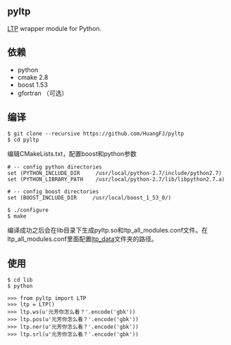pyltp
----

<a href="https://github.com/HIT-SCIR/ltp">LTP</a> wrapper module for Python.

依赖
----

- python
- cmake 2.8
- boost 1.53
- gfortran （可选）

编译
----

```
$ git clone --recursive https://github.com/HuangFJ/pyltp
$ cd pyltp
```
编辑CMakeLists.txt，配置boost和python参数

```
# -- config python directories
set (PYTHON_INCLUDE_DIR     /usr/local/python-2.7/include/python2.7)
set (PYTHON_LIBRARY_PATH    /usr/local/python-2.7/lib/libpython2.7.a)

# -- config boost directories
set (BOOST_INCLUDE_DIR     /usr/local/boost_1_53_0/)
```

```
$ ./configure
$ make
```

编译成功之后会在lib目录下生成pyltp.so和ltp_all_modules.conf文件。在ltp_all_modules.conf里面配置<a href="http://ir.hit.edu.cn/ltp/program/ltp_data.zip">ltp_data</a>文件夹的路径。

使用
----

```
$ cd lib
$ python
```
```
>>> from pyltp import LTP
>>> ltp = LTP()
>>> ltp.ws(u'元芳你怎么看？'.encode('gbk'))
>>> ltp.pos(u'元芳你怎么看？'.encode('gbk'))
>>> ltp.ner(u'元芳你怎么看？'.encode('gbk'))
>>> ltp.srl(u'元芳你怎么看？'.encode('gbk'))
```
